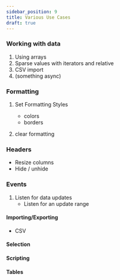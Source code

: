 ```yaml
---
sidebar_position: 9
title: Various Use Cases
draft: true
---
```


### Working with data

1. Using arrays
1. Sparse values with iterators and relative
1. CSV import
1. (something async)

### Formatting

1. Set Formatting Styles
   * colors
   * borders

1. clear formatting

### Headers

* Resize columns
* Hide / unhide

### Events

1. Listen for data updates
   * Listen for an update range

#### Importing/Exporting

* CSV

#### Selection

#### Scripting

#### Tables
